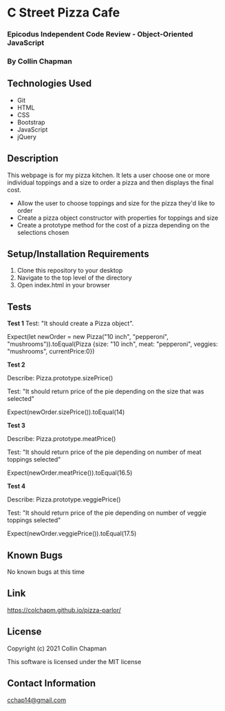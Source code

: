 # C Street Pizza Cafe

### Epicodus Independent Code Review - Object-Oriented JavaScript

### By Collin Chapman

## Technologies Used

* Git
* HTML
* CSS
* Bootstrap
* JavaScript
* jQuery

## Description

This webpage is for my pizza kitchen. It lets a user choose one or more individual toppings and a size to order a pizza and then displays the final cost.

* Allow the user to choose toppings and size for the pizza they'd like to order
* Create a pizza object constructor with properties for toppings and size
* Create a prototype method for the cost of a pizza depending on the selections chosen

## Setup/Installation Requirements

  1. Clone this repository to your desktop
  2. Navigate to the top level of the directory
  3. Open index.html in your browser 

## Tests

**Test 1** Test: "It should create a Pizza object".

Expect(let newOrder = new Pizza("10 inch", "pepperoni", "mushrooms")).toEqual(Pizza {size: "10 inch", meat: "pepperoni", veggies: "mushrooms", currentPrice:0})

**Test 2** 

Describe: Pizza.prototype.sizePrice()

Test: "It should return price of the pie depending on the size that was selected"

Expect(newOrder.sizePrice()).toEqual(14)

**Test 3** 

Describe: Pizza.prototype.meatPrice()

Test: "It should return price of the pie depending on number of meat toppings selected"

Expect(newOrder.meatPrice()).toEqual(16.5)

**Test 4**

Describe: Pizza.prototype.veggiePrice()

Test: "It should return price of the pie depending on number of veggie toppings selected"

Expect(newOrder.veggiePrice()).toEqual(17.5)


## Known Bugs

No known bugs at this time

## Link

https://colchapm.github.io/pizza-parlor/

## License

Copyright (c) 2021 Collin Chapman

This software is licensed under the MIT license

## Contact Information

cchap14@gmail.com